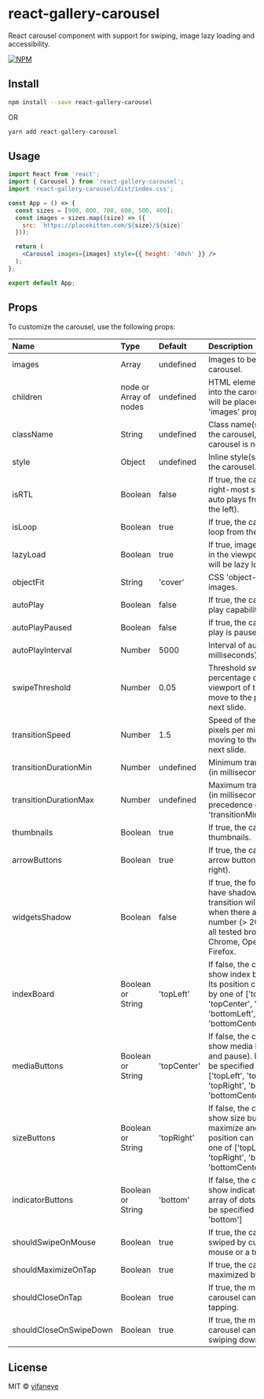 # react-gallery-carousel

React carousel component with support for swiping, image lazy loading and accessibility.

[![NPM](https://img.shields.io/npm/v/react-gallery-carousel.svg)](https://www.npmjs.com/package/react-gallery-carousel)

## Install

```bash
npm install --save react-gallery-carousel
```
OR
```bash
yarn add react-gallery-carousel
```

## Usage

```jsx
import React from 'react';
import { Carousel } from 'react-gallery-carousel';
import 'react-gallery-carousel/dist/index.css';

const App = () => {
  const sizes = [900, 800, 700, 600, 500, 400];
  const images = sizes.map((size) => ({
    src: `https://placekitten.com/${size}/${size}`
  }));

  return (
    <Carousel images={images} style={{ height: '40vh' }} />
  );
};

export default App;

```

## Props

To customize the carousel, use the following props:

|Name                  |Type                  |Default    |Description|
|:---------------------|:---------------------|:----------|:----------|
|images                |Array                 |undefined  |Images to be placed in the carousel.|
|children              |node or Array of nodes|undefined  |HTML element(s) to be placed into the carousel, but it (they) will be placed only if the 'images' prop is not present.|
|className             |String                |undefined  |Class name(s) to be placed on the carousel, when the carousel is not maximized.|
|style                 |Object                |undefined  |Inline style(s) to be placed on the carousel.|
|isRTL                 |Boolean               |false      |If true, the carousel shows the right-most slide first (and auto plays from the right to the left).|
|isLoop                |Boolean               |true       |If true, the carousel form a loop from the ribbon of slides.|
|lazyLoad              |Boolean               |true       |If true, images that are not yet in the viewport of the carousel will be lazy loaded.|
|objectFit             |String                |'cover'    |CSS 'object-fit' style of the images.|
|autoPlay              |Boolean               |false      |If true, the carousel has auto play capability.|
|autoPlayPaused        |Boolean               |false      |If true, the carousel's auto play is paused at start.|
|autoPlayInterval      |Number                |5000       |Interval of auto play (in milliseconds).|
|swipeThreshold        |Number                |0.05       |Threshold swipe distance (in percentage of the width of the viewport of the carousel) to move to the previous or the next slide.|
|transitionSpeed       |Number                |1.5        |Speed of the transition (in pixels per milliseconds) in moving to the previous or the next slide.|
|transitionDurationMin |Number                |undefined  |Minimum transition duration (in milliseconds).|
|transitionDurationMax |Number                |undefined  |Maximum transition duration (in milliseconds). It has precedence over 'transitionMin'.|
|thumbnails            |Boolean               |true       |If true, the carousel shows thumbnails.|
|arrowButtons          |Boolean               |true       |If true, the carousel shows arrow buttons (i.e. left and right).|
|widgetsShadow         |Boolean               |false      |If true, the following widgets have shadows. If true, the transition will drop frames when there are a large number (> 20) of images on all tested browsers (Safari, Chrome, Opera, Edge), except Firefox.|
|indexBoard            |Boolean or String     |'topLeft'  |If false, the carousel does not show index board (e.g. 8/10). Its position can be specified by one of ['topLeft', 'topCenter', 'topRight', 'bottomLeft', 'bottomCenter','bottomRight'].|
|mediaButtons          |Boolean or String     |'topCenter'|If false, the carousel does not show media buttons (i.e. play and pause). Its position can be specified by one of ['topLeft', 'topCenter', 'topRight', 'bottomLeft', 'bottomCenter','bottomRight'].|
|sizeButtons           |Boolean or String     |'topRight' |If false, the carousel does not show size buttons (i.e. maximize and minimize). Its position can be specified by one of ['topLeft', 'topCenter', 'topRight', 'bottomLeft', 'bottomCenter','bottomRight'].|
|indicatorButtons      |Boolean or String     |'bottom'   |If false, the carousel does not show indicator buttons (i.e. array of dots). Its position can be specified by one of ['top', 'bottom']|
|shouldSwipeOnMouse    |Boolean               |true       |If true, the carousel can be swiped by cursor using a mouse or a track pad.|
|shouldMaximizeOnTap   |Boolean               |true       |If true, the carousel can be maximized by tapping.|
|shouldCloseOnTap      |Boolean               |true       |If true, the maximized carousel can be closed by tapping.|
|shouldCloseOnSwipeDown|Boolean               |true       |If true, the maximized carousel can be closed by swiping down.|

## License

MIT © [yifaneye](https://github.com/yifaneye/react-gallery-carousel)

